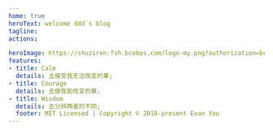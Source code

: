 ```yaml
---
home: true
heroText: welcome ddd`s blog
tagline: 
actions:

heroImage: https://shuziren.fsh.bcebos.com/logo-my.png?authorization=bce-auth-v1/f1c8f888ece111ed9e3fade98bdc1c34/2023-05-07T14%3A17%3A48Z/300/host/6eab3d8686cbe07ef208847ada3baa12bb81ca1dc5a36b00f902114a08c67ec9&x-bce-security-token=ZjkyZmQ2YmQxZTQ3NDcyNjk0ZTg1ZjYyYjlkZjNjODB8AAAAAAYHAACli2a0v5Lb9j0ZbGxigAfyQNmThvMnyMcsaCE416zg/VuZ9EnRhM6Zex7cSQ0C4JMVx9mzmquLwL6Ki8j%2Bpiva409jtwYq%2B%2BK4whb08GvVdt7pGag7X1cSez0BVEmSZbqX4ZXaIVNk30/0q/0YnYKqZ1KYuRMPdboz7p/hKgxTdb3WENeYiLZUh%2BYRTYeE0TAxFPjyBfA1GH62wv3UOPA/8qkD/qxWNTcsLQZg3TIk6x97o5rmJBLppkbX63OWItLUrbhDcp8EiXvBIS7nEZrxpkjItBI937KslFryoJHXx4ib/j%2BmUJt6V2hgN8uAFNPuH6Nz5FOrmI/5zZ4FI7%2Bv/UqtFSOefS/sQ7MFugsAx5WrXs93Kj9NETdmv%2B76fKb0KBJv9GMiGS904pN7aALl//EsRQ/mBwe9oa4IzN8Yk%2BuVFyD8X2AJEGNshpK7pJht8FuAh52HVvf2FrSQAOWl12ZiysjR071j4pp0nEH9fjXKxSU58RUL0sGgiNZDCj5KWpJc1R5LgqgnitS20qJuD9Czwquk78nW7ZW7h1tTi2B2igCPwDRxH6HfwPdrNY04s2LRF2nKh7crl7eyLvOq
features:
- title: Calm
  details: 去接受我无法改变的事;
- title: Courage
  details: 去做我能改变的事;
- title: Wisdom
  details: 去分辨两者的不同;
  footer: MIT Licensed | Copyright © 2018-present Evan You
---
```


